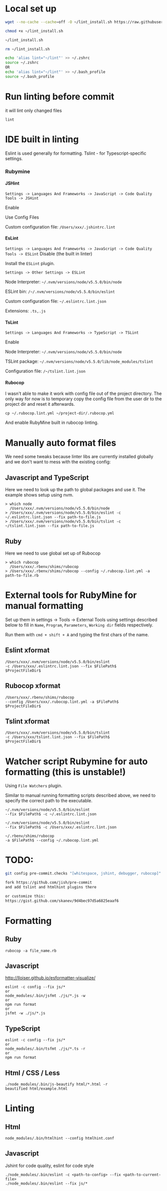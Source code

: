 # Local set up
```sh
wget --no-cache --cache=off -O ~/lint_install.sh https://raw.githubusercontent.com/vovanmix/linters-formatters-analyzers/master/install.sh

chmod +x ~/lint_install.sh

~/lint_install.sh

rm ~/lint_install.sh

echo 'alias lint="~/lint"' >> ~/.zshrc
source ~/.zshrc
OR
echo 'alias lint="~/lint"' >> ~/.bash_profile
source ~/.bash_profile
```

# Run linting before commit
it will lint only changed files
```
lint
```

# IDE built in linting
Eslint is used generally for formatting. Tslint - for Typescript-specific settings.
### Rubymine
#### JSHint
`Settings -> Languages And Frameworks -> JavaScript -> Code Quality Tools -> JSHint`

Enable

Use Config Files

Custom configuration file: `/Users/xxx/.jshintrc.lint`
#### EsLint
`Settings -> Languages And Frameworks -> JavaScript -> Code Quality Tools -> ESLint`
Disable (the built in linter)

Install the `ESLint` plugin.

`Settings -> Other Settings -> ESLint`

Node Interpreter: `~/.nvm/versions/node/v5.5.0/bin/node`

ESLint bin: `/~/.nvm/versions/node/v5.5.0/bin/eslint`

Custom configuration file: `~/.eslintrc.lint.json`

Extensions: `.ts,.js`
#### TsLint
`Settings -> Languages And Frameworks -> TypeScript -> TSLint`

Enable

Node Interpreter: `~/.nvm/versions/node/v5.5.0/bin/node`

TSLint package: `~/.nvm/versions/node/v5.5.0/lib/node_modules/tslint`

Configuration file: `/~/tslint.lint.json`

#### Rubocop
I wasn't able to make it work with config file out of the project directory. The only way for now is to temporary copy the config file from the user dir to the project dir and reset it afterwards.
```
cp ~/.rubocop.lint.yml ~/project-dir/.rubocop.yml
```
And enable RubyMine built in rubocop linting.

# Manually auto format files
We need some tweaks because linter libs are currently installed globally and we don't want to mess with the existing config:
## Javascript and TypeScript
Here we need to look up the path to global packages and use it. The example shows setup using nvm.
```
> which node
  /Users/xxx/.nvm/versions/node/v5.5.0/bin/node
> /Users/xxx/.nvm/versions/node/v5.5.0/bin/eslint -c ~/.eslintrc.lint.json --fix path-to-file.js
> /Users/xxx/.nvm/versions/node/v5.5.0/bin/tslint -c ~/tslint.lint.json --fix path-to-file.js
```
## Ruby
Here we need to use global set up of Rubocop
```
> which rubocop
  /Users/xxx/.rbenv/shims/rubocop
> /Users/xxx/.rbenv/shims/rubocop --config ~/.rubocop.lint.yml -a path-to-file.rb
```

# External tools for RubyMine for manual formatting
Set up them in settings -> Tools -> External Tools using settings described below to fill in `Name`, `Program`, `Parameters`, `Working dir` fields respectively.

Run them with `cmd + shift + A` and typing the first chars of the name.
## Eslint xformat
```
/Users/xxx/.nvm/versions/node/v5.5.0/bin/eslint
-c /Users/xxx/.eslintrc.lint.json --fix $FilePath$
$ProjectFileDir$
```
## Rubocop xformat
```
/Users/xxx/.rbenv/shims/rubocop
--config /Users/xxx/.rubocop.lint.yml -a $FilePath$
$ProjectFileDir$
```
## Tslint xformat
```
/Users/xxx/.nvm/versions/node/v5.5.0/bin/tslint
-c /Users/xxx/tslint.lint.json --fix $FilePath$
$ProjectFileDir$
```

# Watcher script Rubymine for auto formatting (this is unstable!)
Using `File Watchers` plugin.

Similar to manual running formatting scripts described above, we need to specify the correct path to the executable.
```
~/.nvm/versions/node/v5.5.0/bin/eslint
--fix $FilePath$ -c ~/.eslintrc.lint.json

~/.nvm/versions/node/v5.5.0/bin/eslint
--fix $FilePath$ -c /Users/xxx/.eslintrc.lint.json

~/.rbenv/shims/rubocop
-a $FilePath$ --config ~/.rubocop.lint.yml
```

# TODO:
```sh
git config pre-commit.checks "[whitespace, jshint, debugger, rubocop]"

fork https://github.com/jish/pre-commit
and add tslint and htmlhint plugins there

or customize this:
https://gist.github.com/skanev/9d4bec97d5a6825eaaf6

```

# Formatting
## Ruby
```
rubocop -a file_name.rb
```

## Javascript
http://lloiser.github.io/esformatter-visualize/
```
eslint -c config --fix js/*
or
node_modules/.bin/jsfmt ./js/*.js -w
or
npm run format
or
jsfmt -w ./js/*.js
```

## TypeScript
```
eslint -c config --fix js/*
or
node_modules/.bin/tsfmt ./js/*.ts -r
or
npm run format
```

## Html / CSS / Less
```
./node_modules/.bin/js-beautify html/*.html -r
beautified html/example.html
```

# Linting
## Html
```
node_modules/.bin/htmlhint --config htmlhint.conf
```
## Javascript
Jshint for code quality, eslint for code style
```
./node_modules/.bin/eslint -c <path-to-config> --fix <path-to-current-file>
./node_modules/.bin/eslint --fix js/*
```
